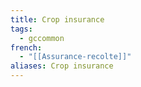 ```yaml
---
title: Crop insurance
tags:
  - gccommon
french:
  - "[[Assurance-recolte]]"
aliases: Crop insurance
---
```

